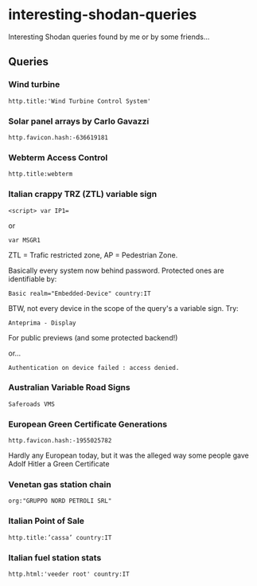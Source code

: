 # interesting-shodan-queries
Interesting Shodan queries found by me or by some friends...

## Queries 

### Wind turbine 
```
http.title:'Wind Turbine Control System'
```

### Solar panel arrays by Carlo Gavazzi
```
http.favicon.hash:-636619181
```

### Webterm Access Control
```
http.title:webterm
```

### Italian crappy TRZ (ZTL) variable sign
```
<script> var IP1=
```
or
```
var MSGR1
```
ZTL = Trafic restricted zone, AP = Pedestrian Zone.

Basically every system now behind password. Protected ones are identifiable by:

```
Basic realm="Embedded-Device" country:IT
```

BTW, not every device in the scope of the query's a variable sign. Try:
```
Anteprima - Display
```
For public previews (and some protected backend!)

or...
```
Authentication on device failed : access denied.
```
### Australian Variable Road Signs
```
Saferoads VMS
```

### European Green Certificate Generations
```
http.favicon.hash:-1955025782
```
Hardly any European today, but it was the alleged way some people gave Adolf Hitler a Green Certificate

### Venetan gas station chain
```
org:"GRUPPO NORD PETROLI SRL"
```

### Italian Point of Sale
```
http.title:’cassa’ country:IT
```

### Italian fuel station stats
```
http.html:'veeder root' country:IT
```
